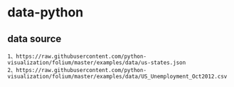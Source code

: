 # data-python

## data source
	1、https://raw.githubusercontent.com/python-visualization/folium/master/examples/data/us-states.json
	2、https://raw.githubusercontent.com/python-visualization/folium/master/examples/data/US_Unemployment_Oct2012.csv